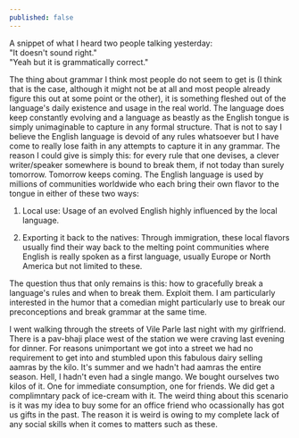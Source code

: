 ```yaml
---
published: false
---
```

A snippet of what I heard two people talking yesterday:  
"It doesn't sound right."  
"Yeah but it is grammatically correct."

The thing about grammar I think most people do not seem to get is (I think that is the case, although it might not be at all and most people already figure this out at some point or the other), it is something fleshed out of the language's daily existence and usage in the real world. The language does keep constantly evolving and a language as beastly as the English tongue is simply unimaginable to capture in any formal structure. That is not to say I believe the English language is devoid of any rules whatsoever but I have come to really lose faith in any attempts to capture it in any grammar. The reason I could give is simply this: for every rule that one devises, a clever writer/speaker somewhere is bound to break them, if not today than surely tomorrow. Tomorrow keeps coming. The English language is used by millions of communities worldwide who each bring their own flavor to the tongue in either of these two ways:

1. Local use: Usage of an evolved English highly influenced by the local language.

2. Exporting it back to the natives: Through immigration, these local flavors usually find their way back to the melting point communities where English is really spoken as a first language, usually Europe or North America but not limited to these.

The question thus that only remains is this: how to gracefully break a language's rules and when to break them. Exploit them. I am particularly interested in the humor that a comedian might particularly use to break our preconceptions and break grammar at the same time.

I went walking through the streets of Vile Parle last night with my girlfriend. There is a pav-bhaji place west of the station we were craving last evening for dinner. For reasons unimportant we got into a street we had no requirement to get into and stumbled upon this fabulous dairy selling aamras by the kilo. It's summer and we hadn't had aamras the entire season. Hell, I hadn't even had a single mango. We bought ourselves two kilos of it. One for immediate consumption, one for friends. We did get a complimntary pack of ice-cream with it. The weird thing about this scenario is it was my idea to buy some for an office friend who ocassionally has got us gifts in the past. The reason it is weird is owing to my complete lack of any social skills when it comes to matters such as these.
